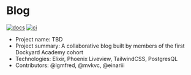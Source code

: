 # Blog

[![docs](https://github.com/einariii/blog/actions/workflows/docs.yaml/badge.svg?branch=main)](https://github.com/einariii/blog/actions/workflows/docs.yaml)
[![ci](https://github.com/einariii/blog/actions/workflows/ci.yaml/badge.svg?branch=main)](https://github.com/einariii/blog/actions/workflows/ci.yaml)

* Project name: TBD
* Project summary: A collaborative blog built by members of the first Dockyard Academy cohort
* Technologies: Elixir, Phoenix Liveview, TailwindCSS, PostgresQL
* Contributors: @lgmfred, @mvkvc, @einariii
